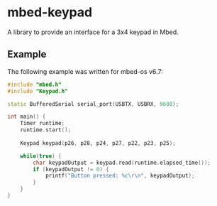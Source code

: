 # mbed-keypad
A library to provide an interface for a 3x4 keypad in Mbed.

## Example
The following example was written for mbed-os v6.7:
```c++
#include "mbed.h"
#include "Keypad.h"

static BufferedSerial serial_port(USBTX, USBRX, 9600);

int main() {
    Timer runtime;
    runtime.start();
    
    Keypad keypad(p26, p28, p24, p27, p22, p23, p25);

    while(true) {
        char keypadOutput = keypad.read(runtime.elapsed_time());
        if (keypadOutput != 0) {
            printf("Button pressed: %c\r\n", keypadOutput);
        }
    }
}

```
